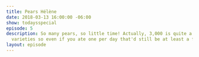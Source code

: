 ```yaml
---
title: Pears Hélène
date: 2018-03-13 16:00:00 -06:00
show: todaysspecial
episode: 5
description: So many pears, so little time! Actually, 3,000 is quite a lot of pear
  varieties so even if you ate one per day that'd still be at least a few years.
layout: episode
---
```


